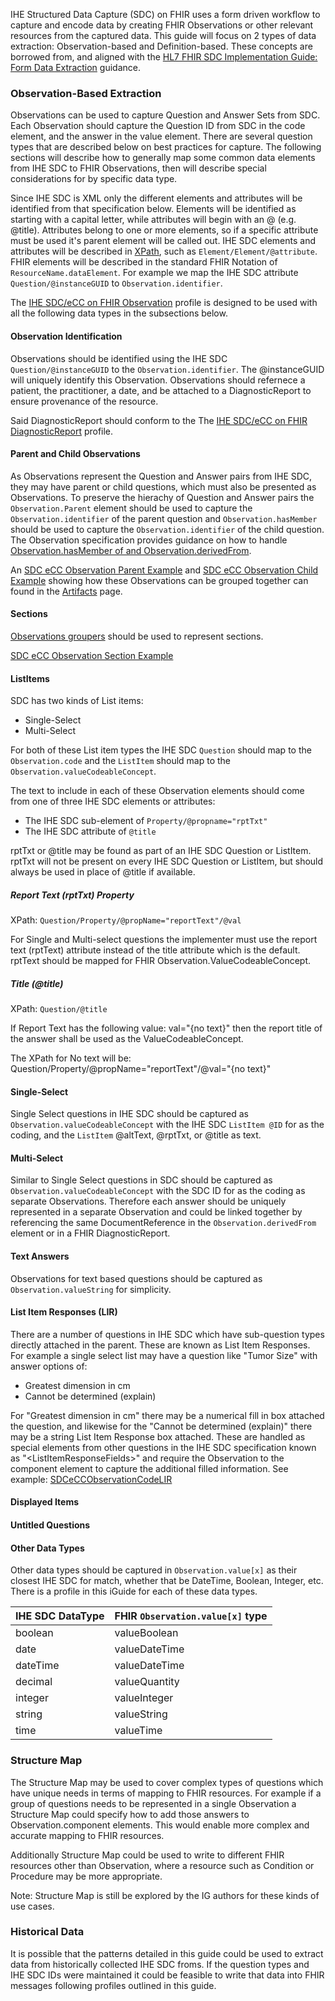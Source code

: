 <!--## Data Extraction-->

IHE Structured Data Capture (SDC) on FHIR uses a form driven workflow to capture and encode data by creating FHIR Observations or other relevant resources from the captured data. This guide will focus on 2 types of data extraction: Observation-based and Definition-based. These concepts are borrowed from, and aligned with the [HL7 FHIR SDC Implementation Guide: Form Data Extraction](https://hl7.org/fhir/uv/sdc/extraction.html) guidance.

### Observation-Based Extraction

Observations can be used to capture Question and Answer Sets from SDC. Each Observation should capture the Question ID from SDC in the code element, and the answer in the value element. There are several question types that are described below on best practices for capture. The following sections will describe how to generally map some common data elements from IHE SDC to FHIR Observations, then will describe special considerations for by specific data type.

Since IHE SDC is XML only the different elements and attributes will be identified from that specification below. Elements will be identified as starting with a capital letter, while attributes will begin with an @ (e.g. @title). Attributes belong to one or more elements, so if a specific attribute must be used it's parent element will be called out. IHE SDC elements and attributes will be described in [XPath](https://www.w3.org/TR/1999/REC-xpath-19991116/), such as `Element/Element/@attribute`. FHIR elements will be described in the standard FHIR Notation of `ResourceName.dataElement`. For example we map the IHE SDC attribute `Question/@instanceGUID` to `Observation.identifier`.

The [IHE SDC/eCC on FHIR Observation](StructureDefinition-ihe-sdc-ecc-Observation.html) profile is designed to be used with all the following data types in the subsections below.

#### Observation Identification

Observations should be identified using the IHE SDC `Question/@instanceGUID` to the `Observation.identifier`. The @instanceGUID will uniquely identify this Observation. Observations should refernece a patient, the practitioner, a date, and be attached to a DiagnosticReport to ensure provenance of the resource.

Said DiagnosticReport should conform to the The [IHE SDC/eCC on FHIR DiagnosticReport](StructureDefinition-ihe-sdc-ecc-DiagnosticReport.html) profile.

#### Parent and Child Observations

As Observations represent the Question and Answer pairs from IHE SDC, they may have parent or child questions, which must also be presented as Observations. To preserve the hierachy of Question and Answer pairs the `Observation.Parent` element should be used to capture the `Observation.identifier` of the parent question and `Observation.hasMember` should be used to capture the `Observation.identifier` of the child question. The Observation specification provides guidance on how to handle [Observation.hasMember of and Observation.derivedFrom](https://www.hl7.org/fhir/observation.html#gr-other).

An [SDC eCC Observation Parent Example](Observation-SDCeCCObservationParent.html) and [SDC eCC Observation Child Example](Observation-SDCeCCObservationChild.html) showing how these Observations can be grouped together can found in the [Artifacts](artifacts.html) page.

#### Sections

[Observations groupers](https://www.hl7.org/fhir/observation.html#obsgrouping) should be used to represent sections.

[SDC eCC Observation Section Example](Observation-SDCeCCObservationSection.html)

#### ListItems

SDC has two kinds of List items:

* Single-Select
* Multi-Select

For both of these List item types the IHE SDC `Question` should map to the `Observation.code` and the `ListItem` should map to the `Observation.valueCodeableConcept`.

The text to include in each of these Observation elements should come from one of three IHE SDC elements or attributes:

* The IHE SDC sub-element of `Property/@propname="rptTxt"`
* The IHE SDC attribute of `@title`
<!--*  The IHE SDC attribute of `@altTxt`-->

rptTxt or @title may be found as part of an IHE SDC Question or ListItem. rptTxt will not be present on every IHE SDC Question or ListItem, but should always be used in place of @title if available.

##### Report Text (rptTxt) Property

XPath: `Question/Property/@propName="reportText"/@val`

For Single and Multi-select questions the implementer must use the report text (rptText) attribute instead of the title attribute which is the default. rptText should be mapped for FHIR Observation.ValueCodeableConcept.

##### Title (@title)

XPath: `Question/@title`

If Report Text has the following value: val="{no text}" then the report title of the answer shall be used as the ValueCodeableConcept.

The XPath for No text will be: Question/Property/@propName="reportText"/@val="{no text}"
<!--
##### Alt Text (altText)

XPath: `Question/@altText`

altText should only be used if the report text property and title attribute are not present. altText should be mapped for FHIR Observation.ValueCodeableConcept.
--> 
#### Single-Select

Single Select questions in IHE SDC should be captured as `Observation.valueCodeableConcept` with the IHE SDC `ListItem @ID` for as the coding, and the `ListItem` @altText, @rptTxt, or @title as text.

#### Multi-Select

Similar to Single Select questions in SDC should be captured as `Observation.valueCodeableConcept` with the SDC ID for as the coding as separate Observations. Therefore each answer should be uniquely represented in a separate Observation and could be linked together by referencing the same DocumentReference in the `Observation.derivedFrom` element or in a FHIR DiagnosticReport.

#### Text Answers

Observations for text based questions should be captured as `Observation.valueString` for simplicity.

#### List Item Responses (LIR)

There are a number of questions in IHE SDC which have sub-question types directly attached in the parent. These are known as List Item Responses. For example a single select list may have a question like "Tumor Size" with answer options of:

* Greatest dimension in cm
* Cannot be determined (explain)

For "Greatest dimension in cm" there may be a numerical fill in box attached the question, and likewise for the "Cannot be determined (explain)" there may be a string List Item Response box attached. These are handled as special elements from other questions in the IHE SDC specification known as "\<ListItemResponseFields\>" and require the Observation to the component element to capture the additional filled information. See example: [SDCeCCObservationCodeLIR](Observation-SDCeCCObservationCodeLIR.html)

#### Displayed Items

#### Untitled Questions

#### Other Data Types

Other data types should be captured in `Observation.value[x]` as their closest IHE SDC for match, whether that be DateTime, Boolean, Integer, etc. There is a profile in this iGuide for each of these data types.  

| IHE SDC DataType            | FHIR `Observation.value[x]` type |
| --------------------------- | --------------------------- |
| boolean                     | valueBoolean                |
| date                        | valueDateTime               |
| dateTime                    | valueDateTime               |
| decimal                     | valueQuantity               |
| integer                     | valueInteger                |
| string                      | valueString                 |
| time                        | valueTime                   |

<!--
## Definition-Based Extraction
Definition-based extraction may be used to to write to specific FHIR Resources rather than a
-->

### Structure Map

The Structure Map may be used to cover complex types of questions which have unique needs in terms of mapping to FHIR resources. For example if a group of questions needs to be represented in a single Observation a Structure Map could specify how to add those answers to Observation.component elements. This would enable more complex and accurate mapping to FHIR resources.

Additionally Structure Map could be used to write to different FHIR resources other than Observation, where a resource such as Condition or Procedure may be more appropriate.

Note: Structure Map is still be explored by the IG authors for these kinds of use cases.

### Historical Data

It is possible that the patterns detailed in this guide could be used to extract data from historically collected IHE SDC froms. If the question types and IHE SDC IDs were maintained it could be feasible to write that data into FHIR messages following profiles outlined in this guide.

<!-- #### Data Storage Considerations
Mapping can be accomplished in order to promote robust data models that allow for advanced data analytics and shareable data models. There are a number of intersections for SDC and data models such as OHDSI. For example SDC and OHDSI both have a heavy reliance on identifiers. -->
